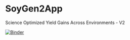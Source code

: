 # SoyGen2App
Science Optimized Yield Gains Across Environments - V2

[![Binder](https://mybinder.org/badge_logo.svg)](https://notebooks.gesis.org/binder/v2/gh/ivanvishnu/SoyGen2App/main)

